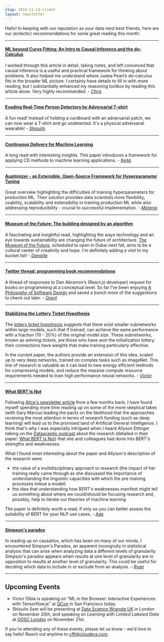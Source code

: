 ```yaml
---
slug: 2019-11-13-client
layout: newsletter
---
```


Hello!  In keeping with our reputation as your data nerd best friends, here are our (eclectic) recommendations for some great reading this month:

---

#### [ML beyond Curve Fitting: An Intro to Causal Inference and the do-Calculus](https://www.inference.vc/untitled/) 
I worked through this article in detail, taking notes, and left convinced that causal inference is a useful and practical framework for thinking about problems. It also helped me understand where Judea Pearl’s do-calculus fits in the broader ML picture. I certainly have details to fill in with more reading, but I substantially enhanced my reasoning toolbox by reading this article alone. Very highly recommended. - *[Chris](https://twitter.com/_cjwallace)*

---

#### [Evading Real-Time Person Detectors by Adversarial T-shirt](https://arxiv.org/abs/1910.11099) 
A fun read! Instead of holding a cardboard with an adversarial patch, we can now wear a T-shirt and go undetected. It's a physical adversarial wearable! - *[Shioulin](https://twitter.com/shioulin_sam)*

---

#### [Continuous Delivery for Machine Learning](https://martinfowler.com/articles/cd4ml.html)
A long read with interesting insights. This paper introduces a framework for applying CD methods to machine learning applications. - *[Keita](https://twitter.com/keitabr)*

---

#### [Auptimizer - an Extensible, Open-Source Framework for Hyperparameter Tuning](https://arxiv.org/abs/1911.02522) 
Great overview highlighting the difficulties of training hyperparameters for production ML. Their solution provides data scientists more flexibility, usability, scalability and extensibility in training production ML while also addressing reproducibility - crucial to successful implementation. - *[Melanie](https://www.linkedin.com/in/melanierbeck/)*

---

#### [Museum of the Future: The building designed by an algorithm](https://www.bbc.com/future/article/20191028-museum-of-the-future-the-building-designed-by-an-algorithm)
A fascinating and insightful read, highlighting the ways technology and an eye towards sustainability are changing the future of architecture.  [The Museum of the Future](http://www.museumofthefuture.ae/), scheduled to open in Dubai next fall, aims to be a cultural center of creativity and hope. I'm definitely adding a visit to my bucket list! - *[Danielle](https://www.linkedin.com/in/daniellethorp/)*

---

#### [Twitter thread: programming book recommendations](https://twitter.com/dan_abramov/status/1190762799338790913)

A thread of responses to Dan Abramov’s (React.js developer) request for books on programming at a conceptual level. So far I’ve been enjoying [A Philosophy of Software Design](https://www.amazon.com/Philosophy-Software-Design-John-Ousterhout/dp/1732102201) and saved a bunch more of the suggestions to check out later. - *[Grant](https://twitter.com/GrantCuster)*

---

#### [Stabilizing the Lottery Ticket Hypothesis](https://arxiv.org/abs/1903.01611)

The [lottery ticket hypothesis](https://arxiv.org/abs/1803.03635) suggests that there exist smaller subnetworks within large models, such that if trained, can achieve the same performance with a fraction (10 - 20%) of the original model size. These subnetworks, known as _winning tickets_, are those who have _won_ the initialization lottery: their connections have weights that make training particularly effective.

In the current paper, the authors provide an extension of this idea, scaled up to very deep networks, trained on complex tasks such as imageNet. This line of research is valuable as it can lead to new energy efficient methods for compressing models, and reduce the massive compute resource requirements needed to train high performance neural networks. - *[Victor](https://twitter.com/vykthur)*

---

#### [What BERT Is Not](https://podcasts.google.com/?feed=aHR0cDovL2RhdGFza2VwdGljLmNvbS9mZWVkLnJzcw&episode=OTE0M2JkYjkyNDY1NDYyNGE0NzUxOGIwOWE5OWJkNGM&hl=en-GB&ved=2ahUKEwjXtpfFrtvlAhVUtnEKHfRcBm8QiOUEKAJ6BAgEEAc&ep=6&at=1573241854670)
Following [Alice's newsletter article](https://blog.fastforwardlabs.com/2019/08/28/is-machine-learning-research-moving-in-the-right-direction.html) from a few months back, I have found myself spending more time reading up on some of the more skeptical takes (with Gary Marcus leading the pack) on the likelihood that the approaches receiving the most attention in terms of research funding (such as deep learning) will lead us to the promised land of Artificial GeneraI Intelligence. I think that's why I was especially intrigued when I heard Allyson Ettinger talking on the [Datasceptic podcast](https://podcasts.google.com/?feed=aHR0cDovL2RhdGFza2VwdGljLmNvbS9mZWVkLnJzcw&episode=OTE0M2JkYjkyNDY1NDYyNGE0NzUxOGIwOWE5OWJkNGM&hl=en-GB&ved=2ahUKEwjXtpfFrtvlAhVUtnEKHfRcBm8QiOUEKAJ6BAgEEAc&ep=6&at=1573241854670) about the research (detailed in their paper: [What BERT Is Not](https://arxiv.org/abs/1907.13528))  that she and colleagues had done into BERT's strengths and weaknesses.  

What I found most interesting about the paper and Allyson's description of the research were:

* the value of a multidisciplinary approach to research (the impact of her training really came through as she discussed the importance of understanding the linguistic capacities with which the pre-training processes imbue a model)
* the idea that understanding how BERT's weaknesses manifest might tell us something about where we could/should be focusing research and, possibly, help to iterate our theories of machine learning

The paper is definitely worth a read, if only so you can better assess the suitability of BERT for your NLP use cases. - *[Ade](https://twitter.com/Adewunmi)*

---

#### [Simpson's paradox](https://en.wikipedia.org/wiki/Simpson%27s_paradox)

In reading up on causation, which has been on many of our minds, I encountered Simpson's Paradox, an apparent incongruity in statistical analysis that can arise when analyzing data a different levels of granularity. Simpson's paradox appears when results at one level of granularity are in opposition to results at another level of granularity. This could be useful for deciding which data to include in or exclude from an analysis. -  *[Ryan](https://twitter.com/MicallefEsq)*

----

## Upcoming Events

* Victor Dibia is speaking on "ML in the Browser: Interactive Experiences with Tensorflow.js" at [QCon](https://qconsf.com/sf2019/track/machine-learning-without-phd) in San Francisco today.
* Shioulin Sam will be presenting at [Data Science Wrangle UK](https://events.attend.com/f/1383790543) in London on November 20th, and speaking on *Learning with Limited Labeled Data* at [ODSC London](https://odsc.com/london/europe-schedule/) on November 21st. 

If you're attending any of these events, please let us know - we'd love to say hello!   Reach out anytime to [cffl@cloudera.com](mailto:cffl@cloudera.com).
